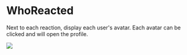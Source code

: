 # WhoReacted

Next to each reaction, display each user's avatar. Each avatar can be clicked and will open the profile.

![](https://github.com/CodeRadu/Vencord/assets/57493648/97fec9e8-396f-4f5e-916e-1ec21445113d)
